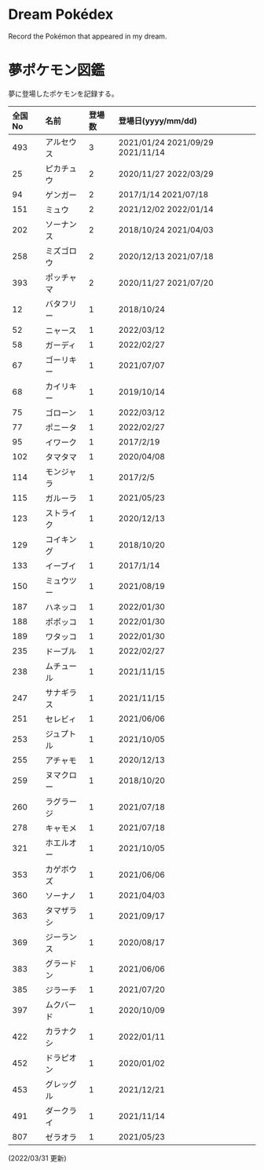 # Dream Pokédex
Record the Pokémon that appeared in my dream.

# 夢ポケモン図鑑
夢に登場したポケモンを記録する。

|全国No|名前|登場数|登場日(yyyy/mm/dd)|
|:---|:---|:---|:---|
|493|アルセウス|3|2021/01/24 2021/09/29 2021/11/14|
|25|ピカチュウ|2|2020/11/27 2022/03/29|
|94|ゲンガー|2|2017/1/14 2021/07/18|
|151|ミュウ|2|2021/12/02 2022/01/14|
|202|ソーナンス|2|2018/10/24 2021/04/03|
|258|ミズゴロウ|2|2020/12/13 2021/07/18|
|393|ポッチャマ|2|2020/11/27 2021/07/20|
|12|バタフリー|1|2018/10/24|
|52|ニャース|1|2022/03/12|
|58|ガーディ|1|2022/02/27|
|67|ゴーリキー|1|2021/07/07|
|68|カイリキー|1|2019/10/14|
|75|ゴローン|1|2022/03/12|
|77|ポニータ|1|2022/02/27|
|95|イワーク|1|2017/2/19|
|102|タマタマ|1|2020/04/08|
|114|モンジャラ|1|2017/2/5|
|115|ガルーラ|1|2021/05/23|
|123|ストライク|1|2020/12/13|
|129|コイキング|1|2018/10/20|
|133|イーブイ|1|2017/1/14|
|150|ミュウツー|1|2021/08/19|
|187|ハネッコ|1|2022/01/30|
|188|ポポッコ|1|2022/01/30|
|189|ワタッコ|1|2022/01/30|
|235|ドーブル|1|2022/02/27|
|238|ムチュール|1|2021/11/15|
|247|サナギラス|1|2021/11/15|
|251|セレビィ|1|2021/06/06|
|253|ジュプトル|1|2021/10/05|
|255|アチャモ|1|2020/12/13|
|259|ヌマクロー|1|2018/10/20|
|260|ラグラージ|1|2021/07/18|
|278|キャモメ|1|2021/07/18|
|321|ホエルオー|1|2021/10/05|
|353|カゲボウズ|1|2021/06/06|
|360|ソーナノ|1|2021/04/03|
|363|タマザラシ|1|2021/09/17|
|369|ジーランス|1|2020/08/17|
|383|グラードン|1|2021/06/06|
|385|ジラーチ|1|2021/07/20|
|397|ムクバード|1|2020/10/09|
|422|カラナクシ|1|2022/01/11|
|452|ドラピオン|1|2020/01/02|
|453|グレッグル|1|2021/12/21|
|491|ダークライ|1|2021/11/14|
|807|ゼラオラ|1|2021/05/23|

(2022/03/31 更新)

